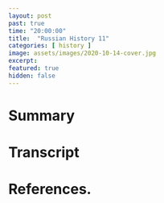 ```yaml
---
layout: post
past: true
time: "20:00:00"
title:  "Russian History 11"
categories: [ history ]
image: assets/images/2020-10-14-cover.jpg
excerpt: 
featured: true
hidden: false
---
```


<!-- # Title brainstorm

 -->

<!-- # Exerpt

-->

# Summary

# Transcript

# References.
